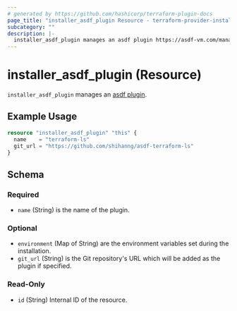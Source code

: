 ```yaml
---
# generated by https://github.com/hashicorp/terraform-plugin-docs
page_title: "installer_asdf_plugin Resource - terraform-provider-installer"
subcategory: ""
description: |-
  installer_asdf_plugin manages an asdf plugin https://asdf-vm.com/manage/plugins.html.
---
```


# installer_asdf_plugin (Resource)

`installer_asdf_plugin` manages an [asdf plugin](https://asdf-vm.com/manage/plugins.html).

## Example Usage

```terraform
resource "installer_asdf_plugin" "this" {
  name    = "terraform-ls"
  git_url = "https://github.com/shihanng/asdf-terraform-ls"
}
```

<!-- schema generated by tfplugindocs -->
## Schema

### Required

- `name` (String) is the name of the plugin.

### Optional

- `environment` (Map of String) are the environment variables set during the installation.
- `git_url` (String) is the Git repository's URL which will be added as the plugin if specified.

### Read-Only

- `id` (String) Internal ID of the resource.
